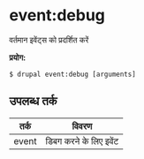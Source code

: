 # event:debug
वर्तमान इवेंट्स को प्रदर्शित करें

**प्रयोग:**
```
$ drupal event:debug [arguments]
```

## उपलब्ध तर्क
तर्क | विवरण
---------|-------------
event | डिबग करने के लिए इवेंट

